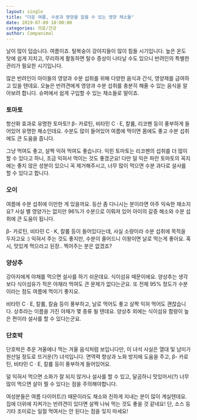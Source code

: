 ```yaml
---
layout: single
title: "더운 여름, 수분과 영양을 잡을 수 있는 영양 채소들"
date: 2019-07-09 10:00:00
categories: 의료/건강
author: Companimal
---
```


날이 많이 덥습니다. 여름이죠. 털복숭이 강아지들이 많이 힘들 시기입니다. 높은 온도 탓에 쉽게 지치고, 무리하게 활동하면 탈수 증상이 나타날 수도 있으니 반려인의 특별한 관리가 필요한 시기입니다.

많은 반려인이 아이들의 영양과 수분 섭취를 위해 다양한 음식과 간식, 영양제를 급여하고 있을 텐데요. 오늘은 반려견에게 영양과 수분 섭취를 충분히 해줄 수 있는 음식을 알아보려 합니다. 슈퍼에서 쉽게 구입할 수 있는 채소들로 말이죠.

### 토마토

항산화 효과로 유명한 토마토!! β- 카로틴, 비타민 C · E, 칼륨, 리코펜 등이 풍부하게 들어있어 유명한 채소인데요. 수분도 많이 들어있어 여름에 먹이면 몸에도 좋고 수분 섭취에도 큰 도움을 줍니다.

그냥 먹여도 좋고, 살짝 익혀 먹여도 좋습니다. 익힌 토마토는 리코펜의 섭취를 더 많이 할 수 있다고 하니, 조금 익혀서 먹이는 것도 좋겠군요! 다만 덜 익은 파란 토마토의 꼭지에는 좋지 않은 성분이 있으니 꼭 제거해주시고, 너무 많이 먹으면 수분 과다로 설사를 할 수 있다고 합니다.

### 오이

여름에 수분 섭취에 이만한 게 있을까요. 등산 좀 다니시는 분이라면 아주 익숙한 채소지요? 사실 별 영양가는 없지만 96%가 수분으로 이뤄져 있어 아이의 갈증 해소와 수분 섭취에 큰 도움이 됩니다.

β- 카로틴, 비타민 C · K, 칼륨 등이 들어있다는데, 사실 소량이라 수분 섭취에 목적을 두자고요 :) 익혀서 주는 것도 좋지만, 수분이 줄어드니 이왕이면 날로 먹는게 좋아요. 혹시, 맛있게 먹으라고 된장.. 찍어주는 분은 없겠죠?

### 양상추

강아지에게 야채를 먹으면 설사를 하기 쉬운데요. 식이섬유 때문이에요. 양상추는 생각보다 식이섬유가 적은 야채라 먹여도 큰 문제가 없다는군요. 또 전체 95% 정도가 수분이라는 점도 여름에 먹이기 좋지요.

비타민 C · E, 칼륨, 칼슘 등이 풍부하고, 날로 먹어도 좋고 살짝 익혀 먹어도 괜찮습니다. 상추라는 이름을 가진 야채가 몇 종류 될 텐데요. 양상추 외에는 식이섬유 함량이 높은 편이라 설사를 할 수 있다는군요.

### 단호박

단호박은 추운 겨울에나 먹는 겨울 음식처럼 보입니다만, 이 녀석 사실은 열대 및 남미가 원산일 정도로 뜨거운(?) 녀석입니다. 면역력 향상과 노화 방지에 도움을 주고, β- 카로틴, 비타민 C · E, 칼륨 등이 풍부하게 들어있어요.

덜 익혀서 먹으면 소화가 잘 되지 않거나 설사를 할 수 있고, 달곰하니 맛있어서(?) 너무 많이 먹으면 살이 찔 수 있다는 점을 주의해야합니다.

여성분들은 여름 다이어트(!) 때문이라도 채소와 친하게 지내는 분이 많이 계실텐데요. 집에 더위에 지켜가는 반려견이 있다면 살짝 나눠 먹는 것도 좋을 것 같네요! 단, 소스 등 기타 조미료는 일절 먹여서는 안 된다는 점을 잊지 마세요!
